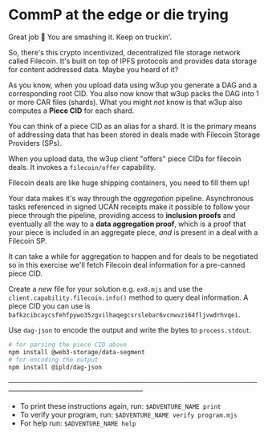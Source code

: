 # CommP at the edge or die trying

Great job 👏 You are smashing it. Keep on truckin'.

So, there's this crypto incentivized, decentralized file storage network called Filecoin. It's built on top of IPFS protocols and provides data storage for content addressed data. Maybe you heard of it?

As you know, when you upload data using w3up you generate a DAG and a corresponding root CID. You also now know that w3up packs the DAG into 1 or more CAR files (shards). What you might _not_ know is that w3up also computes a **Piece CID** for each shard.

You can think of a piece CID as an alias for a shard. It is the primary means of addressing data that has been stored in deals made with Filecoin Storage Providers (SPs).

When you upload data, the w3up client "offers" piece CIDs for filecoin deals. It invokes a `filecoin/offer` capability.

Filecoin deals are like huge shipping containers, you need to fill them up!

Your data makes it's way through the _aggregation_ pipeline. Asynchronous tasks referenced in signed UCAN receipts make it possible to follow your piece through the pipeline, providing access to **inclusion proofs** and eventually all the way to a **data aggregation proof**, which is a proof that your piece is included in an aggregate piece, _and_ is present in a deal with a Filecoin SP.

It can take a while for aggregation to happen and for deals to be negotiated so in this exercise we'll fetch Filecoin deal information for a pre-canned piece CID.

Create a _new_ file for your solution e.g. `ex8.mjs` and use the `client.capability.filecoin.info()` method to query deal information. A piece CID you can use is `bafkzcibcaycsfehfpywo35zgvilhaqegcsrslebar6vcnwvzi64fljvwdrhvqei`.

Use `dag-json` to encode the output and write the bytes to `process.stdout`.

```sh
# for parsing the piece CID above
npm install @web3-storage/data-segment
# for encoding the output
npm install @ipld/dag-json
```

─────────────────────────────────────────────────────────────────────────────
* To print these instructions again, run: `$ADVENTURE_NAME print`
* To verify your program, run: `$ADVENTURE_NAME verify program.mjs`
* For help run: `$ADVENTURE_NAME help`
